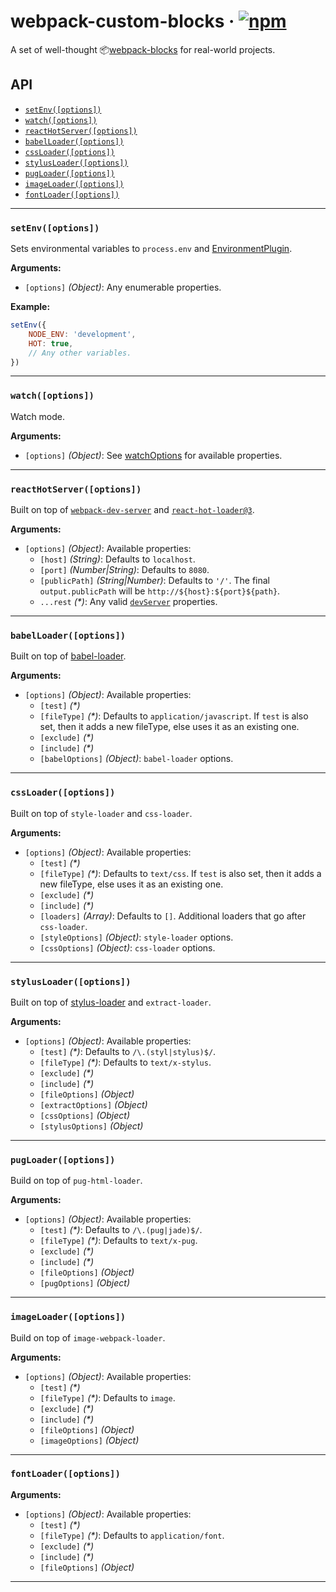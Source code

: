 webpack-custom-blocks · [![npm](https://img.shields.io/npm/v/@futuregroup/webpack-custom-blocks.svg)](https://www.npmjs.com/package/@futuregroup/webpack-custom-blocks)
=====================

A set of well-thought 📦[webpack-blocks](https://github.com/andywer/webpack-blocks) for real-world projects.

## API
- [`setEnv([options])`](#setenvoptions)
- [`watch([options])`](#watchoptions)
- [`reactHotServer([options])`](#reacthotserveroptions)
- [`babelLoader([options])`](#babelloaderoptions)
- [`cssLoader([options])`](#cssloaderoptions)
- [`stylusLoader([options])`](#stylusloaderoptions)
- [`pugLoader([options])`](#pugloaderoptions)
- [`imageLoader([options])`](#imageloaderoptions)
- [`fontLoader([options])`](#fontloaderoptions)

---

### `setEnv([options])`
Sets environmental variables to `process.env` and [EnvironmentPlugin](https://webpack.js.org/plugins/environment-plugin/).

__Arguments:__
- `[options]` _(Object)_: Any enumerable properties.

__Example:__
```js
setEnv({
    NODE_ENV: 'development',
    HOT: true,
    // Any other variables.
})
```

---

### `watch([options])`
Watch mode. 

__Arguments:__
- `[options]` _(Object)_: See [watchOptions](https://webpack.js.org/configuration/watch/#watchoptions) for available properties.

---

### `reactHotServer([options])`
Built on top of [`webpack-dev-server`](https://webpack.js.org/configuration/dev-server/) and [`react-hot-loader@3`](https://github.com/gaearon/react-hot-loader).

__Arguments:__
- `[options]` _(Object)_: Available properties:
  - `[host]` _(String)_: Defaults to `localhost`.
  - `[port]` _(Number|String)_: Defaults to `8080`.
  - `[publicPath]` _(String|Number)_: Defaults to `'/'`. The final `output.publicPath` will be `http://${host}:${port}${path}`.
  - `...rest` _(*)_: Any valid [`devServer`](https://webpack.js.org/configuration/dev-server/) properties.

---

### `babelLoader([options])`
Built on top of [babel-loader](https://github.com/babel/babel-loader).

__Arguments:__
- `[options]` _(Object)_: Available properties:
  - `[test]` _(*)_
  - `[fileType]` _(*)_: Defaults to `application/javascript`. If `test` is also set, then it adds a new fileType, else uses it as an existing one.
  - `[exclude]` _(*)_
  - `[include]` _(*)_
  - `[babelOptions]` _(Object)_: `babel-loader` options.

---

### `cssLoader([options])`
Built on top of `style-loader` and `css-loader`.

__Arguments:__
- `[options]` _(Object)_: Available properties:
  - `[test]` _(*)_
  - `[fileType]` _(*)_: Defaults to `text/css`. If `test` is also set, then it adds a new fileType, else uses it as an existing one.
  - `[exclude]` _(*)_
  - `[include]` _(*)_
  - `[loaders]` _(Array)_: Defaults to `[]`. Additional loaders that go after `css-loader`.
  - `[styleOptions]` _(Object)_: `style-loader` options.
  - `[cssOptions]` _(Object)_: `css-loader` options.

---

### `stylusLoader([options])`
Built on top of [stylus-loader](https://github.com/shama/stylus-loader) and `extract-loader`.

__Arguments:__
- `[options]` _(Object)_: Available properties:
  - `[test]` _(*)_: Defaults to `/\.(styl|stylus)$/`.
  - `[fileType]` _(*)_: Defaults to `text/x-stylus`.
  - `[exclude]` _(*)_
  - `[include]` _(*)_
  - `[fileOptions]` _(Object)_
  - `[extractOptions]` _(Object)_
  - `[cssOptions]` _(Object)_
  - `[stylusOptions]` _(Object)_

---

### `pugLoader([options])`
Build on top of `pug-html-loader`.

__Arguments:__
- `[options]` _(Object)_: Available properties:
  - `[test]` _(*)_: Defaults to `/\.(pug|jade)$/`.
  - `[fileType]` _(*)_: Defaults to `text/x-pug`.
  - `[exclude]` _(*)_
  - `[include]` _(*)_
  - `[fileOptions]` _(Object)_
  - `[pugOptions]` _(Object)_

---

### `imageLoader([options])`
Build on top of `image-webpack-loader`.

__Arguments:__
- `[options]` _(Object)_: Available properties:
  - `[test]` _(*)_
  - `[fileType]` _(*)_: Defaults to `image`.
  - `[exclude]` _(*)_
  - `[include]` _(*)_
  - `[fileOptions]` _(Object)_
  - `[imageOptions]` _(Object)_

---

### `fontLoader([options])`

__Arguments:__
- `[options]` _(Object)_: Available properties:
  - `[test]` _(*)_
  - `[fileType]` _(*)_: Defaults to `application/font`.
  - `[exclude]` _(*)_
  - `[include]` _(*)_
  - `[fileOptions]` _(Object)_

---
